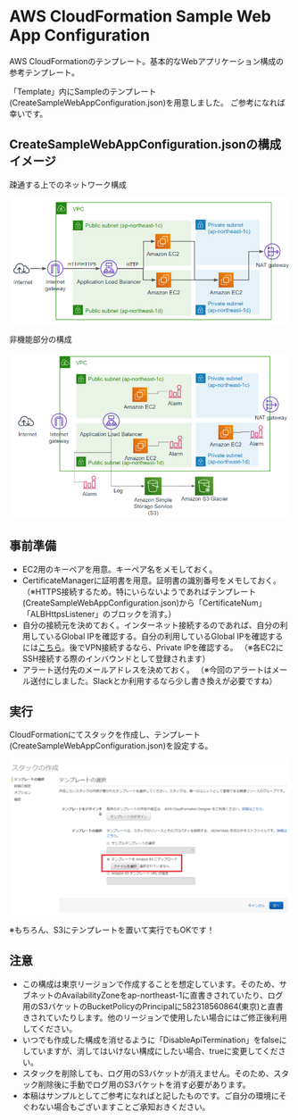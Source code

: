 # AWS CloudFormation Sample Web App Configuration

AWS CloudFormationのテンプレート。基本的なWebアプリケーション構成の参考テンプレート。

「Template」内にSampleのテンプレート(CreateSampleWebAppConfiguration.json)を用意しました。
ご参考になれば幸いです。

## CreateSampleWebAppConfiguration.jsonの構成イメージ

疎通する上でのネットワーク構成

![ネットワーク構成](https://github.com/tanukinokegawa/AWSCloudFormationSampleWebAppConfiguration/blob/master/img/20190807_AWS_CloudFormation_02.PNG)

非機能部分の構成

![非機能部分の構成](https://github.com/tanukinokegawa/AWSCloudFormationSampleWebAppConfiguration/blob/master/img/20190807_AWS_CloudFormation_03.PNG)

##  事前準備

* EC2用のキーペアを用意。キーペア名をメモしておく。
* CertificateManagerに証明書を用意。証明書の識別番号をメモしておく。
（※HTTPS接続するため。特にいらないようであればテンプレート(CreateSampleWebAppConfiguration.json)から「CertificateNum」「ALBHttpsListener」のブロックを消す。）
* 自分の接続元を決めておく。インターネット接続するのであれば、自分の利用しているGlobal IPを確認する。自分の利用しているGlobal IPを確認するには[こちら](https://www.cman.jp/network/support/go_access.cgi)。後でVPN接続するなら、Private IPを確認する。
（※各EC2にSSH接続する際のインバウンドとして登録されます）
* アラート送付先のメールアドレスを決めておく。
（※今回のアラートはメール送付にしました。Slackとか利用するなら少し書き換えが必要ですね）

## 実行

CloudFormationにてスタックを作成し、テンプレート(CreateSampleWebAppConfiguration.json)を設定する。

![スタック作成中](https://github.com/tanukinokegawa/AWSCloudFormationSampleWebAppConfiguration/blob/master/img/20190807_AWS_CloudFormation_01.PNG)

※もちろん、S3にテンプレートを置いて実行でもOKです！

## 注意

* この構成は東京リージョンで作成することを想定しています。そのため、サブネットのAvailabilityZoneをap-northeast-1に直書きされていたり、ログ用のS3バケットのBucketPolicyのPrincipalに582318560864(東京)と直書きされていたりします。他のリージョンで使用したい場合にはご修正後利用してください。
* いつでも作成した構成を消せるように「DisableApiTermination」をfalseにしていますが、消してはいけない構成にしたい場合、trueに変更してください。
* スタックを削除しても、ログ用のS3バケットが消えません。そのため、スタック削除後に手動でログ用のS3バケットを消す必要があります。
* 本稿はサンプルとしてご参考になればと記したものです。ご自分の環境にそぐわない場合もございますことご承知おきください。